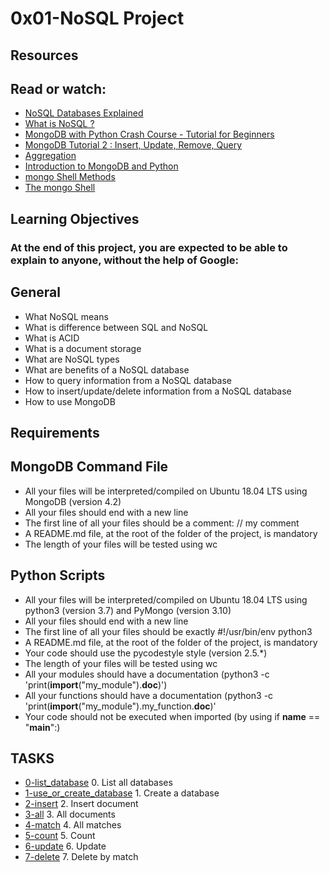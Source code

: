 # 0x01-NoSQL Project

## Resources
## Read or watch:
* [NoSQL Databases Explained](https://intranet.alxswe.com/rltoken/wweK7dOY4pf8haCqv9Iv6Q)
* [What is NoSQL ?](https://intranet.alxswe.com/rltoken/QqqNmgzgwopHBv305ki6bg)
* [MongoDB with Python Crash Course - Tutorial for Beginners](https://intranet.alxswe.com/rltoken/RyyP9OH1EMBWWYpTs4TqoA)
* [MongoDB Tutorial 2 : Insert, Update, Remove, Query](https://intranet.alxswe.com/rltoken/9__3tR-NimgXlmjPQwTF-Q)
* [Aggregation](https://intranet.alxswe.com/rltoken/ziEDeniRobC6owPE1_avAQ)
* [Introduction to MongoDB and Python](https://intranet.alxswe.com/rltoken/axwwF4CjO7FnK8Ecochqnw)
* [mongo Shell Methods](https://intranet.alxswe.com/rltoken/lUqnLwOHbbp9FK39ijNmDQ)
* [The mongo Shell](https://intranet.alxswe.com/rltoken/bffQMLcTB4cg1bKqgBW3jw)

## Learning Objectives
### At the end of this project, you are expected to be able to explain to anyone, without the help of Google:
## General
* What NoSQL means
* What is difference between SQL and NoSQL
* What is ACID
* What is a document storage
* What are NoSQL types
* What are benefits of a NoSQL database
* How to query information from a NoSQL database
* How to insert/update/delete information from a NoSQL database
* How to use MongoDB

## Requirements
## MongoDB Command File
* All your files will be interpreted/compiled on Ubuntu 18.04 LTS using MongoDB (version 4.2)
* All your files should end with a new line
* The first line of all your files should be a comment: // my comment
* A README.md file, at the root of the folder of the project, is mandatory
* The length of your files will be tested using wc

## Python Scripts
* All your files will be interpreted/compiled on Ubuntu 18.04 LTS using python3 (version 3.7) and PyMongo (version 3.10)
* All your files should end with a new line
* The first line of all your files should be exactly #!/usr/bin/env python3
* A README.md file, at the root of the folder of the project, is mandatory
* Your code should use the pycodestyle style (version 2.5.*)
* The length of your files will be tested using wc
* All your modules should have a documentation (python3 -c 'print(__import__("my_module").__doc__)')
* All your functions should have a documentation (python3 -c 'print(__import__("my_module").my_function.__doc__)'
* Your code should not be executed when imported (by using if __name__ == "__main__":)

## TASKS
* [0-list_database](./0-lis_database) 0. List all databases
* [1-use_or_create_database](./1-use_or_create_database) 1. Create a database 
* [2-insert](./2-insert) 2. Insert document 
* [3-all](./3-all) 3. All documents
* [4-match](./4-match) 4. All matches 
* [5-count](./5-count) 5. Count 
* [6-update](./6-update) 6. Update 
* [7-delete](./7-delete) 7. Delete by match 